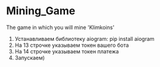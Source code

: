# Mining_Game
 The game in which you will mine 'Klimkoins'

1. Устанавливаем библиотеку aiogram: pip install aiogram
2. На 13 строчке указываем токен вашего бота
3. На 14 строчке указываем токен платежа
4. Запускаем)
